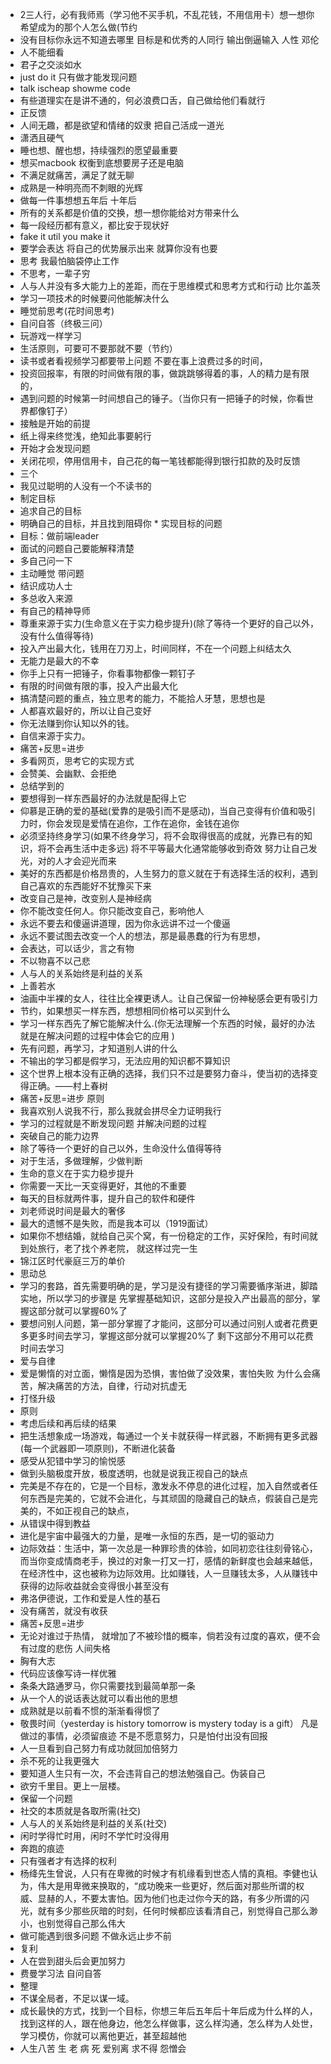 
* 2三人行，必有我师焉（学习他不买手机，不乱花钱，不用信用卡）想一想你希望成为的那个人怎么做(节约
* 没有目标你永远不知道去哪里
  目标是和优秀的人同行
  输出倒逼输入
  人性 邓伦
* 人不能细看
* 君子之交淡如水
* just do it 只有做才能发现问题
*  talk ischeap showme code
*  有些道理实在是讲不通的，何必浪费口舌，自己做给他们看就行
* 正反馈
* 人间无趣，都是欲望和情绪的奴隶
  把自己活成一道光
* 潇洒且硬气
* 睡也想、醒也想，持续强烈的愿望最重要
* 想买macbook 权衡到底想要房子还是电脑
* 不满足就痛苦，满足了就无聊
* 成熟是一种明亮而不刺眼的光辉
* 做每一件事想想五年后 十年后
* 所有的关系都是价值的交换，想一想你能给对方带来什么
* 每一段经历都有意义，都比安于现状好
* fake it util you make it
* 要学会表达 将自己的优势展示出来 就算你没有也要
* 思考 我最怕脑袋停止工作
* 不思考，一辈子穷
* 人与人并没有多大能力上的差距，而在于思维模式和思考方式和行动  比尔盖茨
* 学习一项技术的时候要问他能解决什么
* 睡觉前思考(花时间思考)
* 自问自答（终极三问）
* 玩游戏一样学习
* 生活原则，可要可不要那就不要（节约）
* 读书或者看视频学习都要带上问题
  不要在事上浪费过多的时间，
* 投资回报率，有限的时间做有限的事，做跳跳够得着的事，人的精力是有限的，
* 遇到问题的时候第一时间想自己的锤子。（当你只有一把锤子的时候，你看世界都像钉子）
* 接触是开始的前提
* 纸上得来终觉浅，绝知此事要躬行
* 开始才会发现问题
* 关闭花呗，停用信用卡，自己花的每一笔钱都能得到银行扣款的及时反馈
* 三个
* 我见过聪明的人没有一个不读书的
* 制定目标
* 追求自己的目标
* 明确自己的目标，并且找到阻碍你 * 实现目标的问题
* 目标：做前端leader
* 面试的问题自己要能解释清楚
* 多自己问一下
* 主动睡觉 带问题
* 结识成功人士
* 多总收入来源
* 有自己的精神导师
* 尊重来源于实力(生命意义在于实力稳步提升)(除了等待一个更好的自己以外，没有什么值得等待)
* 投入产出最大化，钱用在刀刃上，时间同样，不在一个问题上纠结太久
* 无能力是最大的不幸
* 你手上只有一把锤子，你看事物都像一颗钉子
* 有限的时间做有限的事，投入产出最大化
* 搞清楚问题的重点，独立思考的能力，不能拾人牙慧，思想也是
* 人都喜欢最好的，所以让自己变好
* 你无法赚到你认知以外的钱。
* 自信来源于实力。
* 痛苦+反思=进步
* 多看网页，思考它的实现方式
* 会赞美、会幽默、会拒绝
* 总结学到的
* 要想得到一样东西最好的办法就是配得上它
* 仰慕是正确的爱的基础(爱靠的是吸引而不是感动)，当自己变得有价值和吸引力时，你会发现是爱情在追你，工作在追你，金钱在追你
* 必须坚持终身学习(如果不终身学习，将不会取得很高的成就，光靠已有的知识，将不会再生活中走多远)
  将不平等最大化通常能够收到奇效
  努力让自己发光，对的人才会迎光而来
* 美好的东西都是价格昂贵的，人生努力的意义就在于有选择生活的权利，遇到自己喜欢的东西能好不犹豫买下来
* 改变自己是神，改变别人是神经病
* 你不能改变任何人。你只能改变自己，影响他人
* 永远不要去和傻逼讲道理，因为你永远讲不过一个傻逼
* 永远不要试图去改变一个人的想法，那是最愚蠢的行为有思想，
* 会表达，可以话少，言之有物
* 不以物喜不以己悲
* 人与人的关系始终是利益的关系
* 上善若水
* 油画中半裸的女人，往往比全裸更诱人。让自己保留一份神秘感会更有吸引力
* 节约，如果想买一样东西，想想相同价格可以买到什么
* 学习一样东西先了解它能解决什么.(你无法理解一个东西的时候，最好的办法就是在解决问题的过程中体会它的应用 )
* 先有问题，再学习，才知道别人讲的什么
* 不输出的学习都是假学习，无法应用的知识都不算知识
* 这个世界上根本没有正确的选择，我们只不过是要努力奋斗，使当初的选择变得正确。——村上春树
* 痛苦+反思=进步 原则
* 我喜欢别人说我不行，那么我就会拼尽全力证明我行
* 学习的过程就是不断发现问题 并解决问题的过程
* 突破自己的能力边界
* 除了等待一个更好的自己以外，生命没什么值得等待
* 对于生活，多做理解，少做判断
* 生命的意义在于实力稳步提升
* 你需要一天比一天变得更好，其他的不重要
* 每天的目标就两件事，提升自己的软件和硬件
* 刘老师说时间是最大的奢侈
* 最大的遗憾不是失败，而是我本可以（1919面试）
* 如果你不想结婚，就给自己买个窝，有一份稳定的工作，买好保险，有时间就到处旅行，老了找个养老院， 就这样过完一生
* 锦江区时代豪庭三万的单价
* 思动总
* 学习的套路，首先需要明确的是，学习是没有捷径的学习需要循序渐进，脚踏实地，所以学习的步骤是
  先掌握基础知识，这部分是投入产出最高的部分，掌握这部分就可以掌握60%了
* 要想问别人问题，第一部分掌握了才能问，这部分可以通过问别人或者花费更多更多时间去学习，掌握这部分就可以掌握20%了
  剩下这部分不用可以花费时间去学习
* 爱与自律
* 爱是懒惰的对立面，懒惰是因为恐惧，害怕做了没效果，害怕失败
  为什么会痛苦，解决痛苦的方法，自律，行动对抗虚无
* 打怪升级
* 原则
* 考虑后续和再后续的结果
* 把生活想象成一场游戏，每通过一个关卡就获得一样武器，不断拥有更多武器(每一个武器即一项原则)，不断进化装备
* 感受从犯错中学习的愉悦感
* 做到头脑极度开放，极度透明，也就是说我正视自己的缺点
* 完美是不存在的，它是一个目标，激发永不停息的进化过程，加入自然或者任何东西是完美的，它就不会进化，与其顽固的隐藏自己的缺点，假装自己是完美的，不如正视自己的缺点，
* 从错误中得到教益
* 进化是宇宙中最强大的力量，是唯一永恒的东西，是一切的驱动力
* 边际效益：生活中，第一次总是一种罪珍贵的体验，如同初恋往往刻骨铭心，而当你变成情商老手，换过的对象一打又一打，感情的新鲜度也会越来越低，在经济性中，这也被称为边际效用。比如赚钱，人一旦赚钱太多，人从赚钱中获得的边际收益就会变得很小甚至没有
* 弗洛伊德说，工作和爱是人性的基石
* 没有痛苦，就没有收获
* 痛苦+反思=进步
* 无论对谁过于热情， 就增加了不被珍惜的概率，倘若没有过度的喜欢，便不会有过度的悲伤  人间失格
* 胸有大志
* 代码应该像写诗一样优雅
* 条条大路通罗马，你只需要找到最简单那一条
* 从一个人的说话表达就可以看出他的思想
* 成熟就是以前看不惯的渐渐看得惯了
* 敬畏时间（yesterday is history tomorrow is mystery today is  a gift）
  凡是做过的事情，必须留痕迹
  不是不愿意努力，只是怕付出没有回报
* 人一旦看到自己努力有成功就回加倍努力
* 杀不死的让我更强大
* 要知道人生只有一次，不会违背自己的想法勉强自己。伪装自己
* 欲穷千里目。更上一层楼。
* 保留一个问题
* 社交的本质就是各取所需(社交)
* 人与人的关系始终是利益的关系(社交)
* 闲时学得忙时用，闲时不学忙时没得用
* 奔跑的痕迹
* 只有强者才有选择的权利
* 杨绛先生曾说，人只有在卑微的时候才有机缘看到世态人情的真相。李健也认为，伟大是用卑微来换取的，“成功晚来一些更好，然后面对那些所谓的权威、显赫的人，不要太害怕。因为他们也走过你今天的路，有多少所谓的闪光，就有多少那些灰暗的时刻，任何时候都应该看清自己，别觉得自己那么渺小，也别觉得自己那么伟大
* 做可能遇到很多问题 不做永远止步不前
* 复利
* 人在尝到甜头后会更加努力
* 费曼学习法 自问自答
* 整理
* 不谋全局者，不足以谋一域。
* 成长最快的方式，找到一个目标，你想三年后五年后十年后成为什么样的人，找到这样的人，跟在他身边，他怎么样做事，这么样沟通，怎么样为人处世，学习模仿，你就可以离他更近，甚至超越他
* 人生八苦 生 老 病 死 爱别离 求不得 怨憎会


